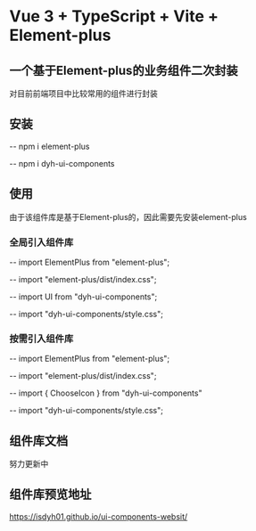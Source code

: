 # Vue 3 + TypeScript + Vite + Element-plus

## 一个基于Element-plus的业务组件二次封装
 对目前前端项目中比较常用的组件进行封装

## 安装

--  npm i element-plus

--  npm i dyh-ui-components

## 使用
  由于该组件库是基于Element-plus的，因此需要先安装element-plus
  
### 全局引入组件库
--  import ElementPlus from "element-plus";

--  import "element-plus/dist/index.css";

--  import UI from "dyh-ui-components";

--  import "dyh-ui-components/style.css";

  
### 按需引入组件库
-- import ElementPlus from "element-plus";

-- import "element-plus/dist/index.css";

-- import { ChooseIcon } from "dyh-ui-components"

-- import "dyh-ui-components/style.css";
 
 
 ## 组件库文档
   努力更新中
   
 ## 组件库预览地址
 https://isdyh01.github.io/ui-components-websit/
 




